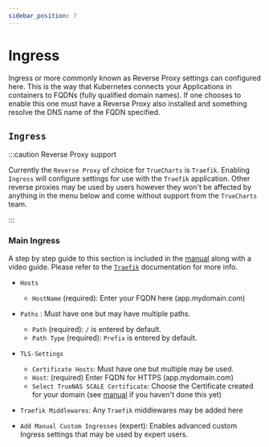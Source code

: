 ```yaml
---
sidebar_position: 7
---
```

# Ingress

Ingress or more commonly known as Reverse Proxy settings can configured here. This is the way that Kubernetes connects your Applications in containers to FQDNs (fully qualified domain names). If one chooses to enable this one must have a Reverse Proxy also installed and something resolve the DNS name of the FQDN specified.

## `Ingress`

:::caution Reverse Proxy support

Currently the `Reverse Proxy` of choice for `TrueCharts` is `Traefik`. Enabling `Ingress` will configure settings for use with the `Traefik` application. Other reverse proxies may be used by users however they won't be affected by anything in the menu below and come without support from the `TrueCharts` team.

:::

### Main Ingress

A step by step guide to this section is included in the [manual](https://truecharts.org/docs/manual/SCALE%20Apps/add-ingress) along with a video guide. Please refer to the [`Traefik`](https://truecharts.org/docs/charts/stable/traefik/) documentation for more info.

- `Hosts`
  - `HostName` (required): Enter your FQDN here (app.mydomain.com)
- `Paths` : Must have one but may have multiple paths.
  - `Path` (required): `/` is entered by default.
  - `Path Type` (required): `Prefix` is entered by default.

- `TLS-Settings`
  - `Certificate Hosts`: Must have one but multiple may be used.
  - `Host`: (required) Enter FQDN for HTTPS (app.mydomain.com)
  - `Select TrueNAS SCALE Certificate`: Choose the Certificate created for your domain (see [manual](https://truecharts.org/docs/manual/SCALE%20Apps/adding-letsencrypt) if you haven't done this yet)

- `Traefik Middlewares`: Any `Traefik` middlewares may be added here

- `Add Manual Custom Ingresses` (expert): Enables advanced custom Ingress settings that may be used by expert users.
